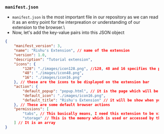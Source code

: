 ### `manifest.json`
- `manifest.json` is the most important file in our repository as we can read it as an entry point for the interpreation or understanding of our extension to the browser.\
- Now, let's add the key-value pairs into this JSON object

```json
{
    "manifest_version": 3, 
    "name": "Rishu's Extension", // name of the extension
    "version": 1.0,
    "description": "Tutorial extension",
    "icons": {
        "128": "./images/icon128.png", //128, 48 and 16 specifies the pixels here
        "48": "./images/icon48.png",
        "16": "./images/icon16.png"
    }, // these are the icons to be displayed on the extension bar
    "action": {
        "default_popup": "popup.html", // it is the page which will be popping up when you will click on the icon
        "default_icon": "./images/icon16.png",
        "default_title": "Rishu's Extension" // it will be show when you will hover over the icon
    }, // These are some default browser actions
    "permissions": [
        "tabs", // This basically means, I need this extension to be visible or displayed on every tab
        "storage" // This is the memory which is used or accessed by the chrome browser
    ] // It is an array
}
```


